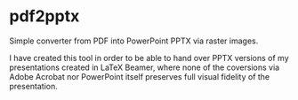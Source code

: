 # pdf2pptx
Simple converter from PDF into PowerPoint PPTX via raster images.

I have created this tool in order to be able to hand over PPTX versions of my presentations created in LaTeX Beamer, where none of the coversions via Adobe Acrobat nor PowerPoint itself preserves full visual fidelity of the presentation.
